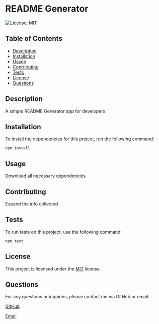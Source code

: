 # README Generator

  [![License: MIT](https://img.shields.io/badge/License-MIT-yellow.svg)](https://opensource.org/licenses/MIT)

  ## Table of Contents
  
  - [Description](#description)
  - [Installation](#installation)
  - [Usage](#usage)
  - [Contributing](#contributing)
  - [Tests](#tests)
  - [License](#license)
  - [Questions](#questions)
  
  ## Description
  
  A simple README Generator app for developers
  
  ## Installation
  
  To install the dependencies for this project, run the following command:
  
  ```
  npm install 
  ```
  
  ## Usage
  
  Download all necessary dependencies
  
  ## Contributing
  
  Expand the info collected
  
  ## Tests
  
  To run tests on this project, use the following command:
  
  ```
  npm test
  ```
  
  ## License

This project is licensed under the [MIT](https://opensource.org/licenses/MIT) license.
  
  ## Questions
  
  For any questions or inquiries, please contact me via GitHub or email:
  
  [GitHub](https://github.com/adam-brannon09)
  
  [Email](adam.brannon09@gmail.com)
